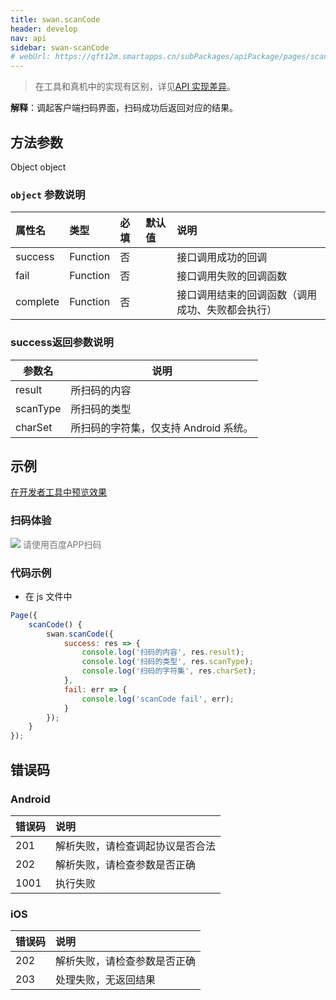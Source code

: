 ```yaml
---
title: swan.scanCode
header: develop
nav: api
sidebar: swan-scanCode
# webUrl: https://qft12m.smartapps.cn/subPackages/apiPackage/pages/scanCode/scanCode
---
```



 

> 在工具和真机中的实现有区别，详见[API 实现差异](https://smartprogram.baidu.com/docs/develop/devtools/diff/)。

**解释**：调起客户端扫码界面，扫码成功后返回对应的结果。

 
## 方法参数 

Object object

###  `object` 参数说明  

|属性名 |类型  |必填 | 默认值 |说明|
|:---- |:---- |:---- |:----|:----|
|success| Function  |  否  | |接口调用成功的回调|
|fail  |  Function  |  否 | | 接口调用失败的回调函数|
|complete  |  Function |   否 | |  接口调用结束的回调函数（调用成功、失败都会执行）|

### success返回参数说明  

|参数名 |说明|
|---- | ---- |
|result| 所扫码的内容 |
|scanType| 所扫码的类型 |
|charSet|所扫码的字符集，仅支持 Android 系统。|
## 示例

<a href="swanide://fragment/32f7d4dc285398ab6cce6478554830091569483361410" title="在开发者工具中预览效果" target="_self">在开发者工具中预览效果</a>

### 扫码体验

<div class='scan-code-container'>
    <img src="https://b.bdstatic.com/miniapp/assets/images/doc_demo/scanCode.png" class="demo-qrcode-image" />
    <font color=#777 12px>请使用百度APP扫码</font>
</div>


 

###  代码示例 




* 在 js 文件中

```js
Page({
    scanCode() {
        swan.scanCode({
            success: res => {
                console.log('扫码的内容', res.result);
                console.log('扫码的类型', res.scanType);
                console.log('扫码的字符集', res.charSet);
            },
            fail: err => {
                console.log('scanCode fail', err);
            }
        });
    }
});
```

 
##  错误码
###  Android

|错误码|说明|
|:--|:--|
|201|解析失败，请检查调起协议是否合法|
|202|解析失败，请检查参数是否正确|
|1001|执行失败|

###  iOS

|错误码|说明|
|:--|:--|
|202|解析失败，请检查参数是否正确      |
|203|处理失败，无返回结果|
